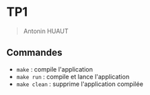 # TP1
> Antonin HUAUT

## Commandes
- `make` : compile l'application
- `make run` : compile et lance l'application
- `make clean` : supprime l'application compilée